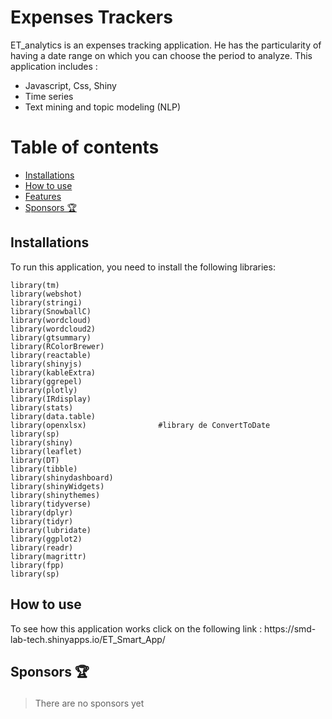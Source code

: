 # Expenses Trackers 
ET_analytics is an expenses tracking application. He has the particularity of having a date range on which you can choose the period to analyze.
This application includes :  
- Javascript, Css, Shiny
- Time series
- Text mining and topic modeling (NLP)

# Table of contents  
- [Installations](#install)
- [How to use](#usage)
- [Features](#features)
- [Sponsors 🏆](#sponsors)

<h2 id="install">Installations</h2>

To run this application, you need to install the following libraries:

```
library(tm)
library(webshot)
library(stringi)
library(SnowballC)
library(wordcloud)
library(wordcloud2)
library(gtsummary)
library(RColorBrewer)
library(reactable)
library(shinyjs)
library(kableExtra)
library(ggrepel)
library(plotly)
library(IRdisplay)
library(stats)
library(data.table)
library(openxlsx)                #library de ConvertToDate 
library(sp)
library(shiny)
library(leaflet)
library(DT)
library(tibble) 
library(shinydashboard)
library(shinyWidgets)
library(shinythemes)
library(tidyverse)
library(dplyr)
library(tidyr)
library(lubridate)
library(ggplot2)
library(readr)
library(magrittr)
library(fpp)
library(sp)
```

<h2 id="install">How to use</h2>
To see how this application works click on the following link : https://smd-lab-tech.shinyapps.io/ET_Smart_App/




<h2 id="sponsors">

Sponsors 🏆

</h2>

> There are no sponsors yet



